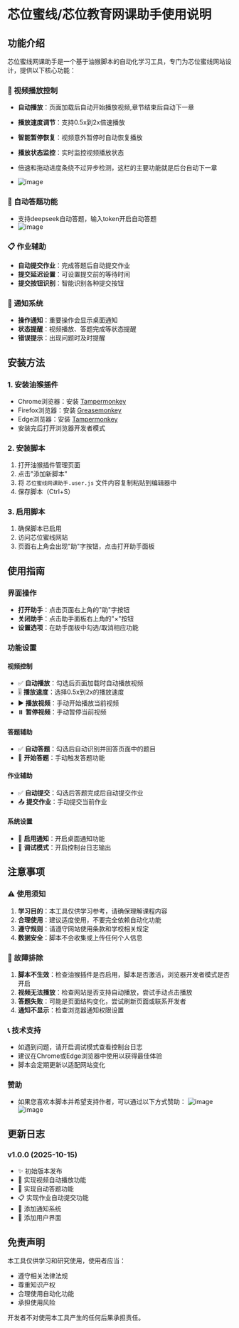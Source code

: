 # 芯位蜜线/芯位教育网课助手使用说明

## 功能介绍

芯位蜜线网课助手是一个基于油猴脚本的自动化学习工具，专门为芯位蜜线网站设计，提供以下核心功能：

### 🎥 视频播放控制
- **自动播放**：页面加载后自动开始播放视频,章节结束后自动下一章
- **播放速度调节**：支持0.5x到2x倍速播放
- **智能暂停恢复**：视频意外暂停时自动恢复播放
- **播放状态监控**：实时监控视频播放状态

- 倍速和拖动进度条绕不过异步检测，这栏的主要功能就是后台自动下一章
- ![image](https://github.com/Quakearea/Beeline-ai/tree/main/images/p1.png)

### 📝 自动答题功能
- 支持deepseek自动答题，输入token开启自动答题
- ![image](https://github.com/Quakearea/Beeline-ai/tree/main/images/p2.png)

### 📋 作业辅助
- **自动提交作业**：完成答题后自动提交作业
- **提交延迟设置**：可设置提交前的等待时间
- **提交按钮识别**：智能识别各种提交按钮

### 🔔 通知系统
- **操作通知**：重要操作会显示桌面通知
- **状态提醒**：视频播放、答题完成等状态提醒
- **错误提示**：出现问题时及时提醒

## 安装方法

### 1. 安装油猴插件
- Chrome浏览器：安装 [Tampermonkey](https://chrome.google.com/webstore/detail/tampermonkey/dhdgffkkebhmkfjojejmpbldmpobfkfo)
- Firefox浏览器：安装 [Greasemonkey](https://addons.mozilla.org/en-US/firefox/addon/greasemonkey/)
- Edge浏览器：安装 [Tampermonkey](https://microsoftedge.microsoft.com/addons/detail/tampermonkey/iikmkjmpaadaobahmlepeloendndfphd)
- 安装完后打开浏览器开发者模式

### 2. 安装脚本
1. 打开油猴插件管理页面
2. 点击"添加新脚本"
3. 将 `芯位蜜线网课助手.user.js` 文件内容复制粘贴到编辑器中
4. 保存脚本（Ctrl+S）

### 3. 启用脚本
1. 确保脚本已启用
2. 访问芯位蜜线网站
3. 页面右上角会出现"助"字按钮，点击打开助手面板

## 使用指南

### 界面操作
- **打开助手**：点击页面右上角的"助"字按钮
- **关闭助手**：点击助手面板右上角的"×"按钮
- **设置选项**：在助手面板中勾选/取消相应功能

### 功能设置

#### 视频控制
- ✅ **自动播放**：勾选后页面加载时自动播放视频
- 🎚️ **播放速度**：选择0.5x到2x的播放速度
- ▶️ **播放视频**：手动开始播放当前视频
- ⏸️ **暂停视频**：手动暂停当前视频

#### 答题辅助
- ✅ **自动答题**：勾选后自动识别并回答页面中的题目
- 🎯 **开始答题**：手动触发答题功能

#### 作业辅助
- ✅ **自动提交**：勾选后答题完成后自动提交作业
- 📤 **提交作业**：手动提交当前作业

#### 系统设置
- 🔔 **启用通知**：开启桌面通知功能
- 🐛 **调试模式**：开启控制台日志输出

## 注意事项

### ⚠️ 使用须知
1. **学习目的**：本工具仅供学习参考，请确保理解课程内容
2. **合理使用**：建议适度使用，不要完全依赖自动化功能
3. **遵守规则**：请遵守网站使用条款和学校相关规定
4. **数据安全**：脚本不会收集或上传任何个人信息

### 🔧 故障排除
1. **脚本不生效**：检查油猴插件是否启用，脚本是否激活，浏览器开发者模式是否开启
2. **视频无法播放**：检查网站是否支持自动播放，尝试手动点击播放
3. **答题失败**：可能是页面结构变化，尝试刷新页面或联系开发者
4. **通知不显示**：检查浏览器通知权限设置

### 📞 技术支持
- 如遇到问题，请开启调试模式查看控制台日志
- 建议在Chrome或Edge浏览器中使用以获得最佳体验
- 脚本会定期更新以适配网站变化

### 赞助
- 如果您喜欢本脚本并希望支持作者，可以通过以下方式赞助：
![image](https://github.com/Quakearea/Beeline-ai/tree/main/images/wx.png)
![image](https://github.com/Quakearea/Beeline-ai/tree/main/images/zfb.png)
## 更新日志

### v1.0.0 (2025-10-15)
- ✨ 初始版本发布
- 🎥 实现视频自动播放功能
- 📝 实现自动答题功能
- 📋 实现作业自动提交功能
- 🔔 添加通知系统
- 🎨 添加用户界面

## 免责声明

本工具仅供学习和研究使用，使用者应当：
- 遵守相关法律法规
- 尊重知识产权
- 合理使用自动化功能
- 承担使用风险

开发者不对使用本工具产生的任何后果承担责任。





